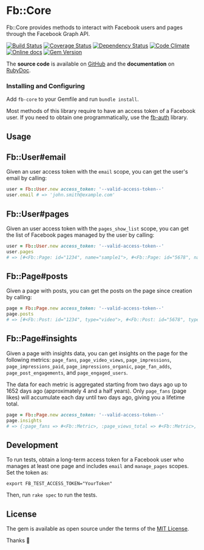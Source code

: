 # Fb::Core

Fb::Core provides methods to interact with Facebook users and pages through the Facebook Graph API.

[![Build Status](http://img.shields.io/travis/Fullscreen/fb-core/master.svg)](https://travis-ci.org/Fullscreen/fb-core)
[![Coverage Status](http://img.shields.io/coveralls/Fullscreen/fb-core/master.svg)](https://coveralls.io/r/Fullscreen/fb-core)
[![Dependency Status](http://img.shields.io/gemnasium/Fullscreen/fb-core.svg)](https://gemnasium.com/Fullscreen/fb-core)
[![Code Climate](http://img.shields.io/codeclimate/github/Fullscreen/fb-core.svg)](https://codeclimate.com/github/Fullscreen/fb-core)
[![Online docs](http://img.shields.io/badge/docs-✓-green.svg)](http://www.rubydoc.info/gems/fb-core/frames)
[![Gem Version](http://img.shields.io/gem/v/fb-core.svg)](http://rubygems.org/gems/fb-core)

The **source code** is available on [GitHub](https://github.com/Fullscreen/fb-core) and the **documentation** on [RubyDoc](http://www.rubydoc.info/gems/fb-core/frames).

### Installing and Configuring

Add `fb-core` to your Gemfile and run `bundle install`.

Most methods of this library require to have an access token of a Facebook user.
If you need to obtain one programmatically, use the [fb-auth](https://github.com/Fullscreen/fb-auth) library.

## Usage

Fb::User#email
--------------

Given an user access token with the `email` scope, you can get the user's email by calling:

```ruby
user = Fb::User.new access_token: '--valid-access-token--'
user.email # => 'john.smith@example.com'
```

Fb::User#pages
--------------

Given an user access token with the `pages_show_list` scope, you can get the list of Facebook pages managed by the user by calling:

```ruby
user = Fb::User.new access_token: '--valid-access-token--'
user.pages
# => [#<Fb::Page: id="1234", name="sample1">, #<Fb::Page: id="5678", name="sample2">]
```

Fb::Page#posts
--------------

Given a page with posts, you can get the posts on the page since creation by calling:

```ruby
page = Fb::Page.new access_token: '--valid-access-token--'
page.posts
# => [#<Fb::Post: id="1234", type="video">, #<Fb::Post: id="5678", type="video">]
```

Fb::Page#insights
--------------

Given a page with insights data, you can get insights on the page for the following metrics: `page_fans`, `page_video_views`, `page_impressions`, `page_impressions_paid`, `page_impressions_organic`, `page_fan_adds`, `page_post_engagements`, and `page_engaged_users`.

The data for each metric is aggregated starting from two days ago up to 1652 days ago (approximately 4 and a half years). Only `page_fans` (page likes) will accumulate each day until two days ago, giving you a lifetime total.

```ruby
page = Fb::Page.new access_token: '--valid-access-token--'
page.insights
# => {:page_fans => #<Fb::Metric>, :page_views_total => #<Fb::Metric>, ..}
```

## Development

To run tests, obtain a long-term access token for a Facebook user who manages
at least one page and includes `email` and `manage_pages` scopes. Set the token as:

    export FB_TEST_ACCESS_TOKEN="YourToken"

Then, run `rake spec` to run the tests.

## License

The gem is available as open source under the terms of the [MIT License](http://opensource.org/licenses/MIT).

Thanks :tada:
